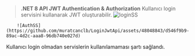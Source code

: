 > **.NET 8 API  JWT Authentication & Authorization**
Kullanıcı login servisini kullanarak JWT oluşturabilir.
![loginSS](https://github.com/muratcanclb/LoginJwtApi/assets/48048843/34d47342-f232-4c7c-bc10-a518c464c102)


        ![AuthSS](https://github.com/muratcanclb/LoginJwtApi/assets/48048843/d546f9b9-89ac-4d2c-aaa8-96db740e027d)

Kullanıcı login olmadan servislerin kullanılamaması şartı sağlandı.

